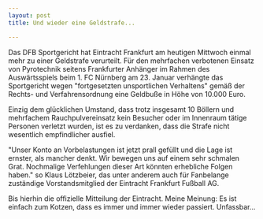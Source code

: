 ```yaml
---
layout: post
title: Und wieder eine Geldstrafe...

---
```


Das DFB Sportgericht hat Eintracht Frankfurt am heutigen Mittwoch einmal mehr zu einer Geldstrafe verurteilt. Für den mehrfachen verbotenen Einsatz von Pyrotechnik seitens Frankfurter Anhänger im Rahmen des Auswärtsspiels beim 1. FC Nürnberg am 23. Januar verhängte das Sportgericht wegen "fortgesetzten unsportlichen Verhaltens" gemäß der Rechts- und Verfahrensordnung eine Geldbuße in Höhe von 10.000 Euro.

Einzig dem glücklichen Umstand, dass trotz insgesamt 10 Böllern und mehrfachem Rauchpulvereinsatz kein Besucher oder im Innenraum tätige Personen verletzt wurden, ist es zu verdanken, dass die Strafe nicht wesentlich empfindlicher ausfiel.

"Unser Konto an Vorbelastungen ist jetzt prall gefüllt und die Lage ist ernster, als mancher denkt. Wir bewegen uns auf einem sehr schmalen Grat. Nochmalige Verfehlungen dieser Art könnten erhebliche Folgen haben." so Klaus Lötzbeier, das unter anderem auch für Fanbelange zuständige Vorstandsmitglied der Eintracht Frankfurt Fußball AG.

Bis hierhin die offizielle Mitteilung der Eintracht. Meine Meinung: Es ist einfach zum Kotzen, dass es immer und immer wieder passiert. Unfassbar...
